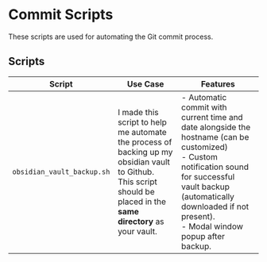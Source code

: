 # Commit Scripts

These scripts are used for automating the Git commit process.

## Scripts

| **Script** | **Use Case** | **Features**|
| ------------- | -------------- | -------------- |
| `obsidian_vault_backup.sh` | I made this script to help me automate the process of backing up my obsidian vault to Github.<br/>This script should be placed in the **same directory** as your vault.| - Automatic commit with current time and date alongside the hostname (can be customized)<br/>- Custom notification sound for successful vault backup (automatically downloaded if not present).<br/>- Modal window popup after backup. |
